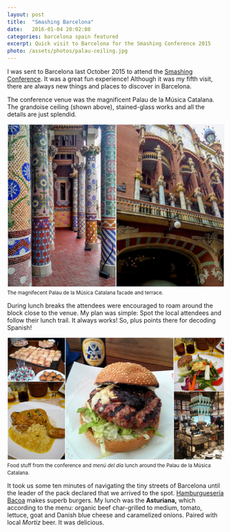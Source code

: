 ```yaml
---
layout: post
title:  "Smashing Barcelona"
date:   2016-01-04 20:02:08
categories: barcelona spain featured
excerpt: Quick visit to Barcelona for the Smashing Conference 2015
photo: /assets/photos/palau-ceiling.jpg
---
```


I was sent to Barcelona last October 2015 to attend the [Smashing Conference](http://smashingconf.com/barcelona-2015/). It was a great fun experience! Although it was my fifth visit, there are always new things and places to discover in Barcelona.

The conference venue was the magnificent Palau de la Música Catalana. The grandoise ceiling (shown above), stained-glass works and all the details are just splendid.

<div class="pure-g">
    <div class="pure-u-1-1">
    	<div class="p-box">
    		<img class="pure-img" src="/assets/photos/collage-palau-catalana-terrace.jpg" alt="Magnifecent Palau de la Música Catalana Facade and Terrace">
    		<small>The magnifecent Palau de la Música Catalana facade and terrace.</small>
    	</div>
    </div>
</div>

During lunch breaks the attendees were encouraged to roam around the block close to the venue. My plan was simple: Spot the local attendees and follow their lunch trail. It always works! So, plus points there for decoding Spanish!

<div class="pure-g">
    <div class="pure-u-1-1">
    	<div class="p-box">
    		<img class="pure-img" src="/assets/photos/collage-food-barcelona-2015.jpg" alt="Food trip in Barcelona, Spain">
    		<small>Food stuff from the conference and <em>menú del día</em> lunch around the Palau de la Música Catalana.</small>
    	</div>
    </div>
</div>

It took us some ten minutes of navigating the tiny streets of Barcelona until the leader of the pack declared that we arrived to the spot. [Hamburguesería Bacoa](http://www.bacoa.es/en/) makes superb burgers. My lunch was the **Asturiana,** which according to the menu: organic beef char-grilled to medium, tomato, lettuce, goat and Danish blue cheese and caramelized onions. Paired with local *Mortiz* beer. It was delicious.


 